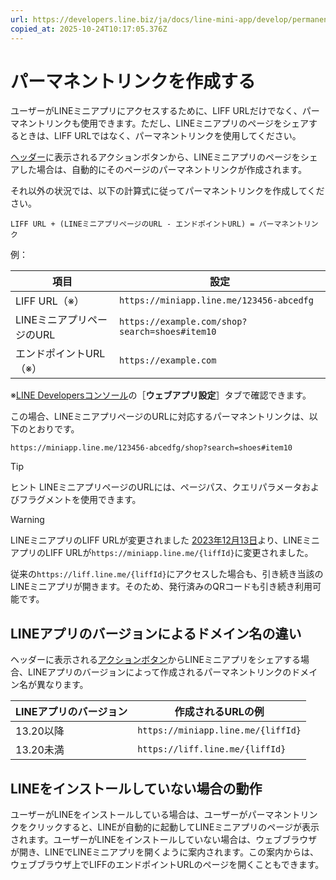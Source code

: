 ```yaml
---
url: https://developers.line.biz/ja/docs/line-mini-app/develop/permanent-links/
copied_at: 2025-10-24T10:17:05.376Z
---
```

# パーマネントリンクを作成する

ユーザーがLINEミニアプリにアクセスするために、LIFF URLだけでなく、パーマネントリンクも使用できます。ただし、LINEミニアプリのページをシェアするときは、LIFF URLではなく、パーマネントリンクを使用してください。

[ヘッダー](https://developers.line.biz/ja/docs/line-mini-app/discover/ui-components/#header)に表示されるアクションボタンから、LINEミニアプリのページをシェアした場合は、自動的にそのページのパーマネントリンクが作成されます。

それ以外の状況では、以下の計算式に従ってパーマネントリンクを作成してください。

`LIFF URL + (LINEミニアプリページのURL - エンドポイントURL) = パーマネントリンク`

例：

| 項目 | 設定 |
| --- | --- |
| LIFF URL（※） | `https://miniapp.line.me/123456-abcedfg` |
| LINEミニアプリページのURL | `https://example.com/shop?search=shoes#item10` |
| エンドポイントURL（※） | `https://example.com` |

※[LINE Developersコンソール](https://developers.line.biz/console/)の［**ウェブアプリ設定**］タブで確認できます。

この場合、LINEミニアプリページのURLに対応するパーマネントリンクは、以下のとおりです。

```text
https://miniapp.line.me/123456-abcedfg/shop?search=shoes#item10
```

> [!TIP]
> ヒント
> LINEミニアプリページのURLには、ページパス、クエリパラメータおよびフラグメントを使用できます。

> [!WARNING]
> LINEミニアプリのLIFF URLが変更されました
> [2023年12月13日](https://developers.line.biz/ja/news/2023/12/13/change-of-liff-url-for-line-mini-app/)より、LINEミニアプリのLIFF URLが`https://miniapp.line.me/{liffId}`に変更されました。
> 
> 従来の`https://liff.line.me/{liffId}`にアクセスした場合も、引き続き当該のLINEミニアプリが開きます。そのため、発行済みのQRコードも引き続き利用可能です。

## LINEアプリのバージョンによるドメイン名の違い

ヘッダーに表示される[アクションボタン](https://developers.line.biz/ja/docs/line-mini-app/discover/builtin-features/#action-button)からLINEミニアプリをシェアする場合、LINEアプリのバージョンによって作成されるパーマネントリンクのドメイン名が異なります。

| LINEアプリのバージョン | 作成されるURLの例 |
| --- | --- |
| 13.20以降 | `https://miniapp.line.me/{liffId}` |
| 13.20未満 | `https://liff.line.me/{liffId}` |

## LINEをインストールしていない場合の動作

ユーザーがLINEをインストールしている場合は、ユーザーがパーマネントリンクをクリックすると、LINEが自動的に起動してLINEミニアプリのページが表示されます。ユーザーがLINEをインストールしていない場合は、ウェブブラウザが開き、LINEでLINEミニアプリを開くように案内されます。この案内からは、ウェブブラウザ上でLIFFのエンドポイントURLのページを開くこともできます。
